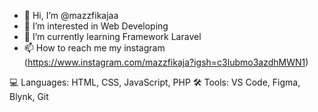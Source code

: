 - 👋 Hi, I’m @mazzfikajaa
- 👀 I’m interested in Web Developing
- 🌱 I’m currently learning Framework Laravel
- 📫 How to reach me my instagram (https://www.instagram.com/mazzfikaja?igsh=c3lubmo3azdhMWN1)

💻 Languages:   HTML, CSS, JavaScript, PHP
🛠 Tools:       VS Code, Figma, Blynk, Git 


